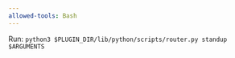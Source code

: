 ```yaml
---
allowed-tools: Bash
---
```


Run: `python3 $PLUGIN_DIR/lib/python/scripts/router.py standup $ARGUMENTS`

